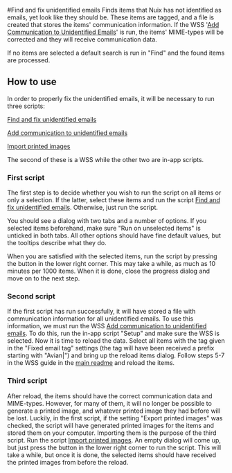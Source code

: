 #Find and fix unidentified emails
Finds items that Nuix has not identified as emails, yet look like they should be.
These items are tagged, and a file is created that stores the items' communication information.
If the WSS '[Add Communication to Unidentified Emails](https://github.com/avian-digital-forensics/avian-scripts/tree/master/wss/add-communication-to-unidentified-emails)' is run, the items' MIME-types will be corrected and they will receive communication data.

If no items are selected a default search is run in "Find" and the found items are processed.

## How to use
In order to properly fix the unidentified emails, it will be necessary to run three scripts:

[Find and fix unidentified emails](https://github.com/avian-digital-forensics/avian-scripts/tree/master/avian-inapp-scripts/unidentified-emails.nuixscript)

[Add communication to unidentified emails](https://github.com/avian-digital-forensics/avian-scripts/tree/master/wss/add-communication-to-unidentified-emails)

[Import printed images](https://github.com/avian-digital-forensics/avian-scripts/tree/master/avian-inapp-scripts/import-printed-images.nuixscript)

The second of these is a WSS while the other two are in-app scripts.

### First script
The first step is to decide whether you wish to run the script on all items or only a selection.
If the latter, select these items and run the script [Find and fix unidentified emails](https://github.com/avian-digital-forensics/avian-scripts/tree/master/avian-inapp-scripts/unidentified-emails.nuixscript).
Otherwise, just run the script.

You should see a dialog with two tabs and a number of options.
If you selected items beforehand, make sure "Run on unselected items" is unticked in both tabs.
All other options should have fine default values, but the tooltips describe what they do.

When you are satisfied with the selected items, run the script by pressing the button in the lower right corner.
This may take a while, as much as 10 minutes per 1000 items.
When it is done, close the progress dialog and move on to the next step.

### Second script
If the first script has run successfully, it will have stored a file with communication information for all unidentified emails.
To use this information, we must run the WSS [Add communication to unidentified emails](https://github.com/avian-digital-forensics/avian-scripts/tree/master/wss/add-communication-to-unidentified-emails).
To do this, run the in-app script "Setup" and make sure the WSS is selected.
Now it is time to reload the data.
Select all items with the tag given in the "Fixed email tag" settings (the tag will have been received a prefix starting with "Avian|") and bring up the reload items dialog.
Follow steps 5-7 in the WSS guide in the [main readme](https://github.com/avian-digital-forensics/avian-scripts/blob/master/README.md) and reload the items.

### Third script
After reload, the items should have the correct communication data and MIME-types.
However, for many of them, it will no longer be possible to generate a printed image, and whatever printed image they had before will be lost.
Luckily, in the first script, if the setting "Export printed images" was checked, the script will have generated printed images for the items and stored them on your computer.
Importing them is the purpose of the third script.
Run the script [Import printed images](https://github.com/avian-digital-forensics/avian-scripts/tree/master/avian-inapp-scripts/import-printed-images.nuixscript).
An empty dialog will come up, but just press the button in the lower right corner to run the script.
This will take a while, but once it is done, the selected items should have received the printed images from before the reload.
